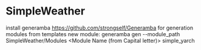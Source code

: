 # SimpleWeather

install generamba https://github.com/strongself/Generamba for generation modules from templates
new module: generamba gen --module_path SimpleWeather/Modules <Module Name (from Capital letter)> simple_yarch
